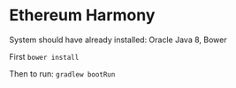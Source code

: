 # Ethereum Harmony


System should have already installed: Oracle Java 8, Bower

First `bower install`

Then to run: `gradlew bootRun`


